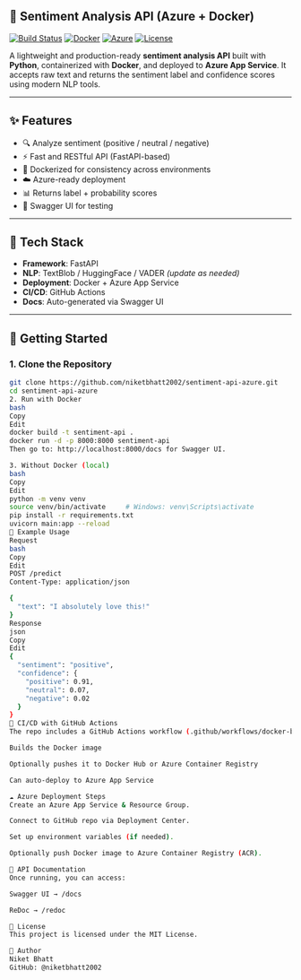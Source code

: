 ## 🚀 Sentiment Analysis API (Azure + Docker)

[![Build Status](https://img.shields.io/github/actions/workflow/status/niketbhatt2002/sentiment-api-azure/docker-build.yml?label=Build&logo=github&style=flat-square)](https://github.com/niketbhatt2002/sentiment-api-azure/actions)
[![Docker](https://img.shields.io/badge/docker-ready-blue?logo=docker&style=flat-square)](https://hub.docker.com/)
[![Azure](https://img.shields.io/badge/hosted%20on-Azure-blue?logo=microsoft-azure&style=flat-square)](https://portal.azure.com/)
[![License](https://img.shields.io/github/license/niketbhatt2002/sentiment-api-azure?style=flat-square)](LICENSE)

A lightweight and production-ready **sentiment analysis API** built with **Python**, containerized with **Docker**, and deployed to **Azure App Service**. It accepts raw text and returns the sentiment label and confidence scores using modern NLP tools.

---

## ✨ Features

- 🔍 Analyze sentiment (positive / neutral / negative)
- ⚡ Fast and RESTful API (FastAPI-based)
- 🐳 Dockerized for consistency across environments
- ☁️ Azure-ready deployment
- 📊 Returns label + probability scores
- 🧪 Swagger UI for testing

---

## 🔧 Tech Stack

- **Framework**: FastAPI
- **NLP**: TextBlob / HuggingFace / VADER *(update as needed)*
- **Deployment**: Docker + Azure App Service
- **CI/CD**: GitHub Actions
- **Docs**: Auto-generated via Swagger UI

---

## 🚀 Getting Started

### 1. Clone the Repository

```bash
git clone https://github.com/niketbhatt2002/sentiment-api-azure.git
cd sentiment-api-azure
2. Run with Docker
bash
Copy
Edit
docker build -t sentiment-api .
docker run -d -p 8000:8000 sentiment-api
Then go to: http://localhost:8000/docs for Swagger UI.

3. Without Docker (local)
bash
Copy
Edit
python -m venv venv
source venv/bin/activate     # Windows: venv\Scripts\activate
pip install -r requirements.txt
uvicorn main:app --reload
🧪 Example Usage
Request
bash
Copy
Edit
POST /predict
Content-Type: application/json

{
  "text": "I absolutely love this!"
}
Response
json
Copy
Edit
{
  "sentiment": "positive",
  "confidence": {
    "positive": 0.91,
    "neutral": 0.07,
    "negative": 0.02
  }
}
🐙 CI/CD with GitHub Actions
The repo includes a GitHub Actions workflow (.github/workflows/docker-build.yml) that:

Builds the Docker image

Optionally pushes it to Docker Hub or Azure Container Registry

Can auto-deploy to Azure App Service

☁️ Azure Deployment Steps
Create an Azure App Service & Resource Group.

Connect to GitHub repo via Deployment Center.

Set up environment variables (if needed).

Optionally push Docker image to Azure Container Registry (ACR).

🧾 API Documentation
Once running, you can access:

Swagger UI → /docs

ReDoc → /redoc

📄 License
This project is licensed under the MIT License.

👤 Author
Niket Bhatt
GitHub: @niketbhatt2002


